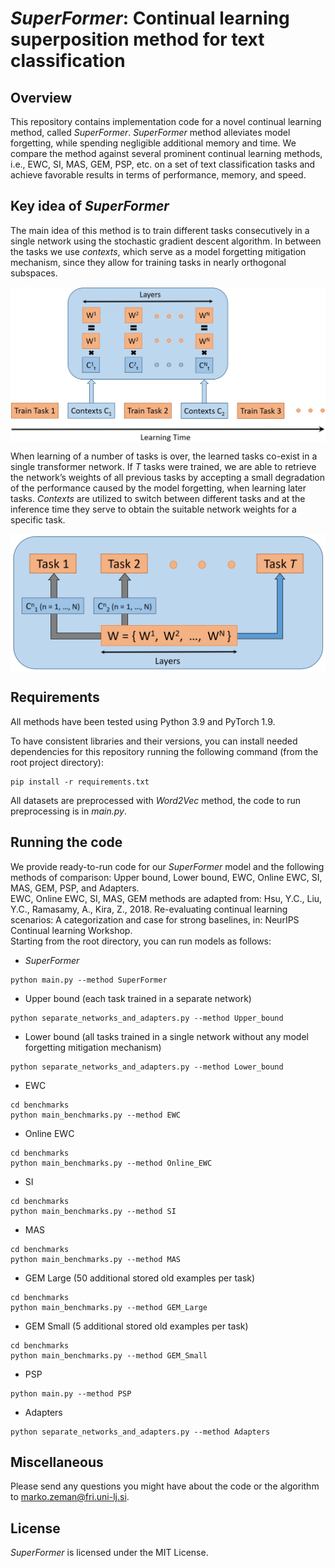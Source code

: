 # *SuperFormer*: Continual learning superposition method for text classification

## Overview

This repository contains implementation code for a novel continual learning method, called *SuperFormer*.
*SuperFormer* method alleviates model forgetting, while spending negligible additional memory and time. 
We compare the method against several prominent continual learning methods, i.e., EWC, SI, MAS, GEM, PSP, etc. on a set of
text classification tasks and achieve favorable results in terms of performance, memory, and speed.

## Key idea of *SuperFormer*

The main idea of this method is to train different tasks consecutively in a single network using the stochastic gradient descent algorithm.
In between the tasks we use *contexts*, which serve as a model forgetting mitigation mechanism, 
since they allow for training tasks in nearly orthogonal subspaces. 

<!-- ![SuperFormer learning] -->
<!-- (images/SF_learning.png "SuperFormer learning") -->
<p align="center">
    <img src="images/SF_learning.png" width="600" align="center">
</p>

When learning of a number of tasks is over, the learned tasks co-exist in
a single transformer network. If *T* tasks were trained, we are able to retrieve
the network’s weights of all previous tasks by accepting a small degradation of
the performance caused by the model forgetting, when learning later tasks.
*Contexts* are utilized to switch between different tasks 
and at the inference time they serve to obtain the suitable network weights for a specific task.

<!-- ![SuperFormer inference] -->
<!-- (images/SF_inference.png "SuperFormer inference") -->
<p align="center">
    <img src="images/SF_inference.png" width="600" align="center">
</p>


## Requirements

All methods have been tested using Python 3.9 and PyTorch 1.9.

To have consistent libraries and their versions, you can install needed dependencies 
for this repository running the following command (from the root project directory):

```
pip install -r requirements.txt
```

All datasets are preprocessed with *Word2Vec* method, the code to run preprocessing is in *main.py*.


## Running the code

We provide ready-to-run code for our *SuperFormer* model and the following methods of comparison: 
Upper bound, Lower bound, EWC, Online EWC, SI, MAS, GEM, PSP, and Adapters. <br />
EWC, Online EWC, SI, MAS, GEM methods are adapted from:
Hsu, Y.C., Liu, Y.C., Ramasamy, A., Kira, Z., 2018. Re-evaluating continual
learning scenarios: A categorization and case for strong baselines, in:
NeurIPS Continual learning Workshop. <br />
Starting from the root directory, you can run models as follows:

- *SuperFormer*
```
python main.py --method SuperFormer
```

- Upper bound (each task trained in a separate network)
```
python separate_networks_and_adapters.py --method Upper_bound
```

- Lower bound (all tasks trained in a single network without any model forgetting mitigation mechanism)
```
python separate_networks_and_adapters.py --method Lower_bound
```

- EWC
```
cd benchmarks
python main_benchmarks.py --method EWC
```

- Online EWC
```
cd benchmarks
python main_benchmarks.py --method Online_EWC
```

- SI
```
cd benchmarks
python main_benchmarks.py --method SI
```

- MAS
```
cd benchmarks
python main_benchmarks.py --method MAS
```

- GEM Large (50 additional stored old examples per task)
```
cd benchmarks
python main_benchmarks.py --method GEM_Large
```

- GEM Small (5 additional stored old examples per task)
```
cd benchmarks
python main_benchmarks.py --method GEM_Small
```

- PSP
```
python main.py --method PSP
```

- Adapters
```
python separate_networks_and_adapters.py --method Adapters
```


## Miscellaneous

Please send any questions you might have about the code or the algorithm to <marko.zeman@fri.uni-lj.si>.

## License

*SuperFormer* is licensed under the MIT License.
